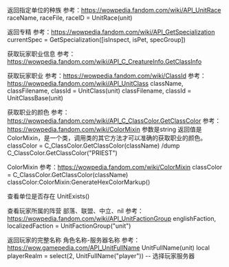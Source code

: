 返回指定单位的种族
参考：https://wowpedia.fandom.com/wiki/API_UnitRace
raceName, raceFile, raceID = UnitRace(unit)

返回专精
参考：https://wowpedia.fandom.com/wiki/API_GetSpecialization
currentSpec = GetSpecialization([isInspect, isPet, specGroup])

获取玩家职业信息
参考：https://wowpedia.fandom.com/wiki/API_C_CreatureInfo.GetClassInfo

获取玩家职业
参考：https://wowpedia.fandom.com/wiki/ClassId
参考：https://wowpedia.fandom.com/wiki/API_UnitClass
className, classFilename, classId = UnitClass(unit)
classFilename, classId = UnitClassBase(unit)


获取职业的颜色
参考：https://wowpedia.fandom.com/wiki/API_C_ClassColor.GetClassColor
参考：https://wowpedia.fandom.com/wiki/ColorMixin
参数是string
返回值是ColorMixin，是一个类，调用类的其它方法才可以准确的获取职业的颜色。
classColor = C_ClassColor.GetClassColor(className)
/dump C_ClassColor.GetClassColor("PRIEST")


ColorMixin
参考：https://wowpedia.fandom.com/wiki/ColorMixin
classColor = C_ClassColor.GetClassColor(className)
classColor:ColorMixin:GenerateHexColorMarkup()


查看单位是否存在
UnitExists()

查看玩家所属的阵营
部落、联盟、中立、nil
参考：https://wowpedia.fandom.com/wiki/API_UnitFactionGroup
englishFaction, localizedFaction = UnitFactionGroup("unit")


返回玩家的完整名称
角色名称-服务器名称
参考：https://wow.gamepedia.com/API_UnitFullName
UnitFullName(unit)
local playerRealm = select(2, UnitFullName("player")) -- 选择玩家服务器